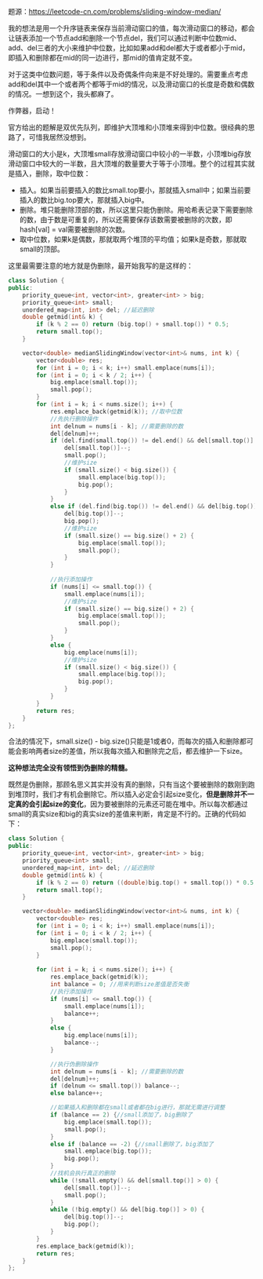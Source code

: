 题源：https://leetcode-cn.com/problems/sliding-window-median/

我的想法是用一个升序链表来保存当前滑动窗口的值，每次滑动窗口的移动，都会让链表添加一个节点add和删除一个节点del，我们可以通过判断中位数mid、add、del三者的大小来维护中位数，比如如果add和del都大于或者都小于mid，即插入和删除都在mid的同一边进行，那mid的值肯定就不变。

对于这类中位数问题，等于条件以及奇偶条件向来是不好处理的。需要重点考虑add和del其中一个或者两个都等于mid的情况，以及滑动窗口的长度是奇数和偶数的情况。一想到这个，我头都麻了。

作弊器，启动！

官方给出的题解是双优先队列，即维护大顶堆和小顶堆来得到中位数。很经典的思路了，可惜我居然没想到。

滑动窗口的大小是k，大顶堆small存放滑动窗口中较小的一半数，小顶堆big存放滑动窗口中较大的一半数，且大顶堆的数量要大于等于小顶堆。整个的过程其实就是插入，删除，取中位数：

- 插入。如果当前要插入的数比small.top要小，那就插入small中；如果当前要插入的数比big.top要大，那就插入big中。
- 删除。堆只能删除顶部的数，所以这里只能伪删除。用哈希表记录下需要删除的数，由于数是可重复的，所以还需要保存该数需要被删除的次数，即hash[val] = val需要被删除的次数。
- 取中位数，如果k是偶数，那就取两个堆顶的平均值；如果k是奇数，那就取small的顶部。

这里最需要注意的地方就是伪删除，最开始我写的是这样的：

```c++
class Solution {
public:
    priority_queue<int, vector<int>, greater<int> > big;
    priority_queue<int> small;
    unordered_map<int, int> del; //延迟删除
    double getmid(int& k) {
        if (k % 2 == 0) return (big.top() + small.top()) * 0.5;
        return small.top();
    }

    vector<double> medianSlidingWindow(vector<int>& nums, int k) {
        vector<double> res;
        for (int i = 0; i < k; i++) small.emplace(nums[i]);
        for (int i = 0; i < k / 2; i++) {
            big.emplace(small.top());
            small.pop();
        }
        for (int i = k; i < nums.size(); i++) {
            res.emplace_back(getmid(k)); //取中位数
            //先执行删除操作
            int delnum = nums[i - k]; //需要删除的数
            del[delnum]++;
            if (del.find(small.top()) != del.end() && del[small.top()] > 0) {
                del[small.top()]--;
                small.pop();
                //维护size
                if (small.size() < big.size()) {
                    small.emplace(big.top());
                    big.pop();
                }
            }
            else if (del.find(big.top()) != del.end() && del[big.top()] > 0) {
                del[big.top()]--;
                big.pop();
                //维护size
                if (small.size() == big.size() + 2) {
                    big.emplace(small.top());
                    small.pop();
                }
            }
            
            //执行添加操作
            if (nums[i] <= small.top()) {
                small.emplace(nums[i]);
                //维护size
                if (small.size() == big.size() + 2) {
                    big.emplace(small.top());
                    small.pop();
                }
            }
            else {
                big.emplace(nums[i]);
                //维护size
                if (small.size() < big.size()) {
                    small.emplace(big.top());
                    big.pop();
                }
            }        
        }
        return res;
    }
};
```

合法的情况下，small.size() - big.size()只能是1或者0，而每次的插入和删除都可能会影响两者size的差值，所以我每次插入和删除完之后，都去维护一下size。

**这种想法完全没有领悟到伪删除的精髓。**

既然是伪删除，那顾名思义其实并没有真的删除，只有当这个要被删除的数刚到跑到堆顶时，我们才有机会删除它。所以插入必定会引起size变化，**但是删除并不一定真的会引起size的变化**，因为要被删除的元素还可能在堆中。所以每次都通过small的真实size和big的真实size的差值来判断，肯定是不行的。正确的代码如下：

```c++
class Solution {
public:
    priority_queue<int, vector<int>, greater<int> > big;
    priority_queue<int> small;
    unordered_map<int, int> del; //延迟删除
    double getmid(int& k) {
        if (k % 2 == 0) return ((double)big.top() + small.top()) * 0.5;
        return small.top();
    }

    vector<double> medianSlidingWindow(vector<int>& nums, int k) {
        vector<double> res;
        for (int i = 0; i < k; i++) small.emplace(nums[i]);
        for (int i = 0; i < k / 2; i++) {
            big.emplace(small.top());
            small.pop();
        }
        
        for (int i = k; i < nums.size(); i++) {
            res.emplace_back(getmid(k));
            int balance = 0; //用来判断size差值是否失衡
            //执行添加操作
            if (nums[i] <= small.top()) {
                small.emplace(nums[i]);
                balance++;
            }
            else {
                big.emplace(nums[i]);
                balance--;
            }

            //执行伪删除操作
            int delnum = nums[i - k]; //需要删除的数
            del[delnum]++;
            if (delnum <= small.top()) balance--;
            else balance++;

            //如果插入和删除都在small或者都在big进行，那就无需进行调整
            if (balance == 2) {//small添加了，big删除了
                big.emplace(small.top());
                small.pop();
            }
            else if (balance == -2) {//small删除了，big添加了
                small.emplace(big.top());
                big.pop();
            }
            //找机会执行真正的删除         
            while (!small.empty() && del[small.top()] > 0) {
                del[small.top()]--;
                small.pop();
            }
            while (!big.empty() && del[big.top()] > 0) {
                del[big.top()]--;
                big.pop();
            }
        }
        res.emplace_back(getmid(k));
        return res;
    }
};
```



